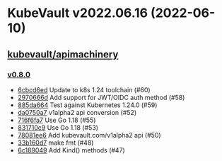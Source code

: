 # KubeVault v2022.06.16 (2022-06-10)


## [kubevault/apimachinery](https://github.com/kubevault/apimachinery)

### [v0.8.0](https://github.com/kubevault/apimachinery/releases/tag/v0.8.0)

- [6cbcd6ed](https://github.com/kubevault/apimachinery/commit/6cbcd6ed) Update to k8s 1.24 toolchain (#60)
- [2970666d](https://github.com/kubevault/apimachinery/commit/2970666d) Add support for JWT/OIDC auth method (#58)
- [885da664](https://github.com/kubevault/apimachinery/commit/885da664) Test against Kubernetes 1.24.0 (#59)
- [da0750a7](https://github.com/kubevault/apimachinery/commit/da0750a7) v1alpha2 api conversion (#52)
- [716f6fa7](https://github.com/kubevault/apimachinery/commit/716f6fa7) Use Go 1.18 (#55)
- [831710c9](https://github.com/kubevault/apimachinery/commit/831710c9) Use Go 1.18 (#53)
- [78081ee6](https://github.com/kubevault/apimachinery/commit/78081ee6) Add kubevault.com/v1alpha2 api (#50)
- [33b160d7](https://github.com/kubevault/apimachinery/commit/33b160d7) make fmt (#48)
- [6c189049](https://github.com/kubevault/apimachinery/commit/6c189049) Add Kind() methods (#47)



